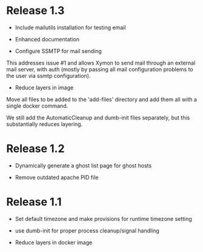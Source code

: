 Release 1.3
============

* Include mailutils installation for testing email

* Enhanced documentation

* Configure SSMTP for mail sending

This addresses issue #1 and allows Xymon to send mail through an
external mail server, with auth (mostly by passing all mail configuration
problems to the user via ssmtp configuration).

* Reduce layers in image

Move all files to be added to the 'add-files' directory and add them all
with a single docker command.

We still add the AutomaticCleanup and dumb-init files separately, but this
substantially reduces layering.


Release 1.2
============

* Dynamically generate a ghost list page for ghost hosts

* Remove outdated apache PID file


Release 1.1
============

* Set default timezone and make provisions for runtime timezone setting

* use dumb-init for proper process cleanup/signal handling

* Reduce layers in docker image

